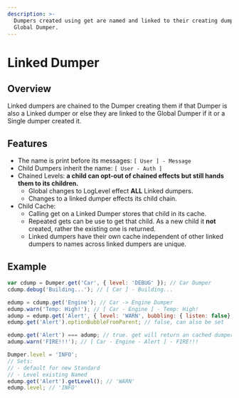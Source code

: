 ```yaml
---
description: >-
  Dumpers created using get are named and linked to their creating dumper or the
  Global Dumper.
---
```


# Linked Dumper

## Overview

Linked dumpers are chained to the Dumper creating them if that Dumper is also a Linked dumper or else they are linked to the Global Dumper if it or a Single dumper created it.

## Features

* The name is print before its messages: `[ User ] - Message`
* Child Dumpers inherit the name: `[ User - Auth ]`
* Chained Levels: **a child can opt-out of chained effects but still hands them to its children.**
  * Global changes to LogLevel effect **ALL** Linked dumpers.
  * Changes to a linked dumper effects its child chain.
* Child Cache:
  * Calling get on a Linked Dumper stores that child in its cache.
  * Repeated gets can be use to get that child. As a new child it **not** created, rather the existing one is returned.
  * Linked dumpers have their own cache independent of other linked dumpers to names across linked dumpers are unique.

## Example

```javascript
var cdump = Dumper.get('Car', { level: 'DEBUG' }); // Car Dumper
cdump.debug('Building...'); // [ Car ] - Building...

edump = cdump.get('Engine'); // Car -> Engine Dumper
edump.warn('Temp: High!'); // [ Car - Engine ] - Temp: High!
adump = edump.get('Alert', { level: 'WARN', bubbling: { listen: false} }); // new Linked that ignores chained level updates
edump.get('Alert').optionBubbleFromParent; // false, can also be set

edump.get('Alert') === adump; // true. get will return an cached dumper rather than create a new dumper.
adump.warn('FIRE!!!'); // [ Car - Engine - Alert ] - FIRE!!!

Dumper.level = 'INFO';
// Sets:
// - default for new Standard
// - Level existing Named
edump.get('Alert').getLevel(); // 'WARN'
edump.level; // 'INFO'
```
